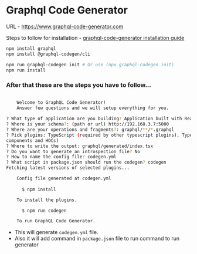 # Graphql Code Generator

URL - https://www.graphql-code-generator.com

Steps to follow for installation - [graphql-code-generator installation guide](https://www.graphql-code-generator.com/docs/getting-started/installation)

```bash
npm install graphql
npm install @graphql-codegen/cli

npm run graphql-codegen init # Or use (npx graphql-codegen init)
npm run install
```

### After that these are the steps you have to follow...

```bash

    Welcome to GraphQL Code Generator!
    Answer few questions and we will setup everything for you.
  
? What type of application are you building? Application built with React
? Where is your schema?: (path or url) http://192.168.3.7:5000
? Where are your operations and fragments?: graphql/**/*.graphql
? Pick plugins: TypeScript (required by other typescript plugins), TypeScript Operations (operations and fragments), TypeScript React Apollo (typed 
components and HOCs)
? Where to write the output: graphql/generated/index.tsx
? Do you want to generate an introspection file? No
? How to name the config file? codegen.yml
? What script in package.json should run the codegen? codegen
Fetching latest versions of selected plugins...

    Config file generated at codegen.yml
    
      $ npm install

    To install the plugins.

      $ npm run codegen

    To run GraphQL Code Generator.
```

- This will generate `codegen.yml` file.
- Also it will add command in `package.json` file to run command to run generator